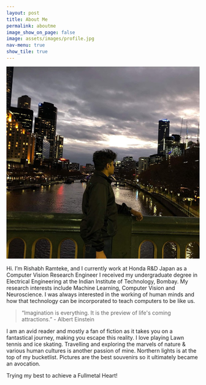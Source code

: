 ```yaml
---
layout: post
title: About Me
permalink: aboutme
image_show_on_page: false
image: assets/images/profile.jpg
nav-menu: true
show_tile: true
---
```

<p><span class="image right"><img src="assets/images/profile.jpg" alt="" border-radius="50%" /></span>
</p>
Hi. I’m Rishabh Ramteke, and I currently work at Honda R&D Japan as a Computer Vision Research Engineer I received my undergraduate degree in Electrical Engineering at the Indian Institute of Technology, Bombay. My research interests include Machine Learning, Computer Vision and Neuroscience. I was always interested in the working of human minds and how that technology can be incorporated to teach computers to be like us.

> “Imagination is everything. It is the preview of life's coming attractions.” - Albert Einstein

I am an avid reader and mostly a fan of fiction as it takes you on a fantastical journey, making you escape this reality. I love playing Lawn tennis and ice skating. Travelling and exploring the marvels of nature & various human cultures is another passion of mine. Northern lights is at the top of my bucketlist. Pictures are the best souvenirs so it ultimately became an avocation.

Trying my best to achieve a Fullmetal Heart!


